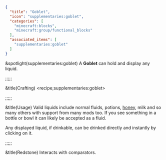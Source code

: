 ```json
{
  "title": "Goblet",
  "icon": "supplementaries:goblet",
  "categories": [
    "minecraft:blocks",
    "minecraft:group/functional_blocks"
  ],
  "associated_items": [
    "supplementaries:goblet"
  ]
}
```

&spotlight(supplementaries:goblet)
A **Goblet** can hold and display any liquid.

;;;;;

&title(Crafting)
<recipe;supplementaries:goblet>

;;;;;

&title(Usage)
Valid liquids include normal fluids, potions, [honey](^minecraft:honey_bottle), milk and so many others with support from many mods too. If you see something in a bottle or bowl it can likely be accepted as a fluid.


Any displayed liquid, if drinkable, can be drinked directly and instantly by clicking on it.

;;;;;

&title(Redstone)
Interacts with comparators.
